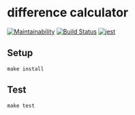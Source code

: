 # difference calculator

[![Maintainability](https://api.codeclimate.com/v1/badges/9f5b7f776875814eb2ae/maintainability)](https://codeclimate.com/github/DimaKabanov/nodejs-boilerplate/maintainability)
[![Build Status](https://travis-ci.org/DimaKabanov/nodejs-boilerplate.svg?branch=master)](https://travis-ci.org/DimaKabanov/nodejs-boilerplate)
[![jest](https://facebook.github.io/jest/img/jest-badge.svg)](https://github.com/facebook/jest)

## Setup

```console
make install
```

## Test

```console
make test
```